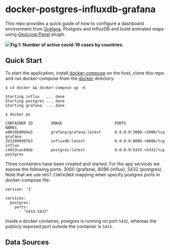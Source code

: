 # docker-postgres-influxdb-grafana

This repo provides a quick guide of how to configure a dashboard environment from
[Grafana](https://github.com/grafana/grafana), Postgres and InfluxDB and build animated maps using 
[GeoLoop Panel](https://github.com/CitiLogics/citilogics-geoloop-panel) plugin.

<img src="https://raw.githubusercontent.com/viktorsapozhok/docker-postgres-influxdb-grafana/master/docs/images/preview.gif">**Fig.1: Number of active covid-19 cases by countries.**

## Quick Start

To start the application, install [docker-compose](https://docs.docker.com/compose/install/) 
on the host, clone this repo and run docker-compose from the [docker](/docker) directory.

```
$ cd docker && docker-compose up -d

Starting influx   ... done
Starting postgres ... done
Starting grafana  ... done

$ docker ps

CONTAINER ID        IMAGE                       PORTS                    NAMES
e00c0bd0d4a5        grafana/grafana:latest      0.0.0.0:3000->3000/tcp   grafana
2b33999d97b3        influxdb:latest             0.0.0.0:8086->8086/tcp   influx
c4453cac69eb        postgres:latest             0.0.0.0:5433->5432/tcp   postgres
```

Three containers have been created and started. For the app services we expose the following ports: 
3000 (grafana), 8086 (influx), 5432 (postgres). Note that we use `HOST:CONTAINER` mapping when specify
postgres ports in docker-compose file:

```
version: '3'

services:
  postgres:
    ports:
      - "5433:5432"
```

Inside a docker container, postgres is running on port `5432`, whereas the publicly exposed port
outside the container is `5433`. 
   
## Data Sources
